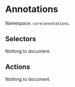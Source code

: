 # Annotations

Namespace: `core/annotations`.

## Selectors

<!-- START TOKEN(Autogenerated selectors|../../../packages/annotations/src/store/selectors.js) -->

Nothing to document.

<!-- END TOKEN(Autogenerated selectors|../../../packages/annotations/src/store/selectors.js) -->

## Actions

<!-- START TOKEN(Autogenerated actions|../../../packages/annotations/src/store/actions.js) -->

Nothing to document.

<!-- END TOKEN(Autogenerated actions|../../../packages/annotations/src/store/actions.js) -->
